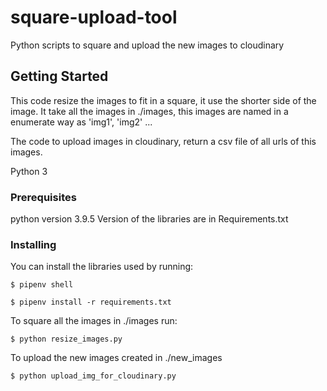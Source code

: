 # square-upload-tool
Python scripts to square and upload the new images to cloudinary

## Getting Started

This code resize the images to fit in a square, it use the shorter side of the image.
It take all the images in ./images, this images are named in a enumerate way  as 'img1', 'img2' ...

The code to upload images in cloudinary, return a csv file of all urls of this images.
 
Python 3

### Prerequisites

python version 3.9.5
Version of the libraries are in Requirements.txt


### Installing

You can install the libraries used by running:

    $ pipenv shell
    
    $ pipenv install -r requirements.txt

To square all the images in ./images run:

    $ python resize_images.py

To upload the new images created in ./new_images

    $ python upload_img_for_cloudinary.py
